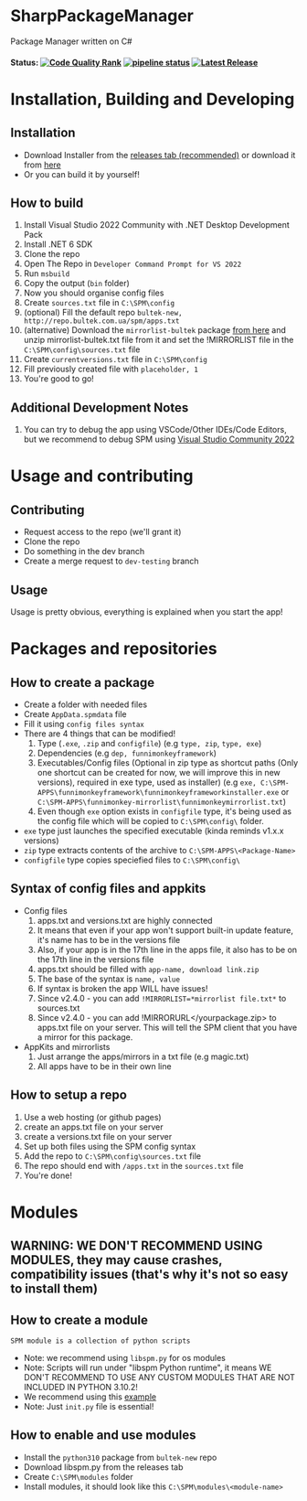 # SharpPackageManager
Package Manager written on C#

#### Status: [![Code Quality Rank](https://app.codacy.com/project/badge/Grade/54a8a31a08604afeaee09e1852919214)](https://www.codacy.com/gl/bultekdev/SharpPackageManager/dashboard?utm_source=gitlab.com&amp;utm_medium=referral&amp;utm_content=bultekdev/spm-projects/SharpPackageManager&amp;utm_campaign=Badge_Grade)   [![pipeline status](https://gitlab.com/bultekdev/spm-projects/SharpPackageManager/badges/dev/pipeline.svg)](https://gitlab.com/bultekdev/spm-projects/SharpPackageManager/-/commits/dev)   [![Latest Release](https://gitlab.com/bultekdev/spm-projects/SharpPackageManager/-/badges/release.svg)](https://gitlab.com/bultekdev/spm-projects/SharpPackageManager/-/releases) 

# Installation, Building and Developing

## Installation
  * Download Installer from the [releases tab (recommended)](https://gitlab.com/bultekdev/spm-projects/SharpPackageManager/-/releases) or download it from [here](https://gitlab.com/bultekdev/spm-projects/SPMinstaller/-/releases)
  * Or you can build it by yourself!
## How to build
  1. Install Visual Studio 2022 Community with .NET Desktop Development Pack
  2. Install .NET 6 SDK
  3. Clone the repo
  4. Open The Repo in ```Developer Command Prompt for VS 2022```
  5. Run ```msbuild```
  6. Copy the output (```bin``` folder)
  7. Now you should organise config files
  8. Create ```sources.txt``` file in ```C:\SPM\config```
  9. (optional) Fill the default repo ```bultek-new, http://repo.bultek.com.ua/spm/apps.txt```
  9. (alternative) Download the ```mirrorlist-bultek``` package [from here]( http://repo.bultek.com.ua/spm/mirrorlist-bultek.zip ) and unzip mirrorlist-bultek.txt file from it and set the !MIRRORLIST file in the ```C:\SPM\config\sources.txt``` file
  10. Create ```currentversions.txt``` file in ```C:\SPM\config```
  11. Fill previously created file with ```placeholder, 1```
  12. You're good to go!
## Additional Development Notes
  1. You can try to debug the app using VSCode/Other IDEs/Code Editors, but we recommend to debug SPM using [Visual Studio Community 2022](https://visualstudio.microsoft.com/thank-you-downloading-visual-studio/?sku=Community&channel=Release)

# Usage and contributing
## Contributing
  * Request access to the repo (we'll grant it)
  * Clone the repo
  * Do something in the dev branch
  * Create a merge request to ```dev-testing``` branch
## Usage
  Usage is pretty obvious, everything is explained when you start the app!
# Packages and repositories

## How to create a package
 * Create a folder with needed files
 * Create ```AppData.spmdata``` file
 * Fill it using ``config files syntax``
 * There are 4 things that can be modified!
    1. Type (```.exe```, ```.zip``` and ```configfile```) (e.g ```type, zip```, ```type, exe```)
    2. Dependencies (e.g ```dep, funnimonkeyframework```)
    3. Executables/Config files (Optional in zip type as shortcut paths (Only one shortcut can be created for now, we will improve this in new versions), required in exe type, used as installer) (e.g ```exe, C:\SPM-APPS\funnimonkeyframework\funnimonkeyframeworkinstaller.exe``` or ```C:\SPM-APPS\funnimonkey-mirrorlist\funnimonkeymirrorlist.txt```)
    4. Even though ```exe``` option exists in ```configfile``` type, it's being used as the config file which will be copied to ```C:\SPM\config\``` folder.
 * ```exe``` type just launches the specified executable (kinda reminds v1.x.x versions)
 * ```zip``` type extracts contents of the archive to ```C:\SPM-APPS\<Package-Name>```
 * ```configfile``` type copies speciefied files to ```C:\SPM\config\```
## Syntax of config files and appkits
   * Config files
      1. apps<reponame>.txt and versions<reponame>.txt are highly connected
      2. It means that even if your app won't support built-in update feature, it's name has to be in the versions file
      3. Also, if your app is in the 17th line in the apps file, it also has to be on the 17th line in the versions file
      4. apps.txt should be filled with ```app-name, download link.zip```
      5. The base of the syntax is ```name, value```
      6. If syntax is broken the app WILL have issues!
      7. Since v2.4.0 - you can add ```!MIRRORLIST=*mirrorlist file.txt*``` to sources.txt
      8. Since v2.4.0 - you can add !MIRRORURL</yourpackage.zip> to apps.txt file on your server. This will tell the SPM client that you have a mirror for this package.
   * AppKits and mirrorlists
      1. Just arrange the apps/mirrors in a txt file (e.g magic.txt)
      2. All apps have to be in their own line
      
## How to setup a repo
 1. Use a web hosting (or github pages)
 2. create an apps.txt file on your server
 3. create a versions.txt file on your server
 4. Set up both files using the SPM config syntax
 5. Add the repo to ```C:\SPM\config\sources.txt``` file
 6. The repo should end with ```/apps.txt``` in the ```sources.txt``` file
 7. You're done!
 
 # Modules
 
 ## WARNING: WE DON'T RECOMMEND USING MODULES, they may cause crashes, compatibility issues (that's why it's not so easy to install them)
 ## How to create a module
    SPM module is a collection of python scripts
  * Note: we recommend using ```libspm.py``` for os modules
  * Note: Scripts will run under "libspm Python runtime", it means WE DON'T RECOMMEND TO USE ANY CUSTOM MODULES THAT ARE NOT INCLUDED IN PYTHON 3.10.2!
  * We recommend using this [example](https://github.com/mrquantumoff/supersimplebackups-spm-module)
  * Note: Just ```init.py``` file is essential!
 ## How to enable and use modules
  * Install the ```python310``` package from ```bultek-new``` repo
  * Download libspm.py from the releases tab
  * Create ```C:\SPM\modules``` folder
  * Install modules, it should look like this ```C:\SPM\modules\<module-name>``` 
 

